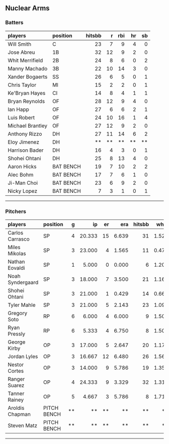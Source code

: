 ## Nuclear Arms

### Batters

 
|players          |position  | hitsbb|  r| rbi| hr| sb| 
|:----------------|:---------|------:|--:|---:|--:|--:| 
|Will Smith       |C         |     23|  7|   9|  4|  0| 
|Jose Abreu       |1B        |     32| 12|   9|  2|  0| 
|Whit Merrifield  |2B        |     24|  8|   6|  0|  2| 
|Manny Machado    |3B        |     22| 10|  14|  3|  0| 
|Xander Bogaerts  |SS        |     26|  6|   5|  0|  1| 
|Chris Taylor     |MI        |     15|  2|   2|  0|  1| 
|Ke'Bryan Hayes   |CI        |     14|  8|   4|  1|  1| 
|Bryan Reynolds   |OF        |     28| 12|   9|  4|  0| 
|Ian Happ         |OF        |     27|  6|   6|  2|  1| 
|Luis Robert      |OF        |     24| 10|  16|  1|  4| 
|Michael Brantley |OF        |     27| 12|   9|  2|  0| 
|Anthony Rizzo    |DH        |     27| 11|  14|  6|  2| 
|Eloy Jimenez     |DH        |     **| **|  **| **| **| 
|Harrison Bader   |DH        |     16|  4|   3|  0|  1| 
|Shohei Ohtani    |DH        |     25|  8|  13|  4|  0| 
|Aaron Hicks      |BAT BENCH |     19|  7|  10|  2|  2| 
|Alec Bohm        |BAT BENCH |     17|  7|   6|  1|  0| 
|Ji-Man Choi      |BAT BENCH |     23|  6|   9|  2|  0| 
|Nicky Lopez      |BAT BENCH |      7|  3|   1|  0|  1| 

* * *

### Pitchers

 
|players          |position    |  g|     ip| er|   era| hitsbb|  whip| so|  w| sv| 
|:----------------|:-----------|--:|------:|--:|-----:|------:|-----:|--:|--:|--:| 
|Carlos Carrasco  |SP          |  4| 20.333| 15| 6.639|     31| 1.525| 26|  2|  0| 
|Miles Mikolas    |SP          |  3| 23.000|  4| 1.565|     11| 0.478| 18|  1|  0| 
|Nathan Eovaldi   |SP          |  1|  5.000|  0| 0.000|      6| 1.200|  5|  1|  0| 
|Noah Syndergaard |SP          |  3| 18.000|  7| 3.500|     21| 1.167| 13|  0|  0| 
|Shohei Ohtani    |SP          |  3| 21.000|  1| 0.429|     14| 0.667| 25|  3|  0| 
|Tyler Mahle      |SP          |  3| 21.000|  5| 2.143|     23| 1.095| 26|  0|  0| 
|Gregory Soto     |RP          |  6|  6.000|  4| 6.000|      9| 1.500|  8|  0|  3| 
|Ryan Pressly     |RP          |  6|  5.333|  4| 6.750|      8| 1.500|  5|  0|  4| 
|George Kirby     |OP          |  3| 17.000|  5| 2.647|     20| 1.176| 16|  1|  0| 
|Jordan Lyles     |OP          |  3| 16.667| 12| 6.480|     26| 1.560| 12|  1|  0| 
|Nestor Cortes    |OP          |  3| 14.000|  9| 5.786|     19| 1.357| 10|  1|  0| 
|Ranger Suarez    |OP          |  4| 24.333|  9| 3.329|     32| 1.315| 15|  2|  0| 
|Tanner Rainey    |OP          |  5|  4.667|  3| 5.786|      8| 1.714|  8|  0|  1| 
|Aroldis Chapman  |PITCH BENCH | **|     **| **|    **|     **|    **| **| **| **| 
|Steven Matz      |PITCH BENCH | **|     **| **|    **|     **|    **| **| **| **| 


* * *


